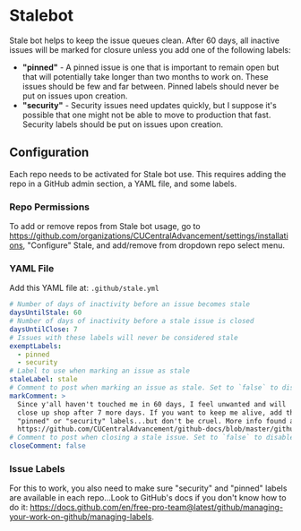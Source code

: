 # Stalebot

Stale bot helps to keep the issue queues clean. After 60 days, all inactive issues will be marked for closure unless you add
one of the following labels:

- **"pinned"** - A pinned issue is one that is important to remain open but that will potentially take longer 
than two months to work on. These issues should be few and far between. Pinned labels should never be put on
issues upon creation.
- **"security"** - Security issues need updates quickly, but I suppose it's possible that one might not be able
to move to production that fast. Security labels should be put on issues upon creation.

## Configuration

Each repo needs to be activated for Stale bot use. This requires adding the repo in a GitHub admin section, a YAML file, and some labels.

### Repo Permissions

To add or remove repos from Stale bot usage, go to https://github.com/organizations/CUCentralAdvancement/settings/installations, 
"Configure" Stale, and add/remove from dropdown repo select menu. 

### YAML File

Add this YAML file at: `.github/stale.yml`

```yaml
# Number of days of inactivity before an issue becomes stale
daysUntilStale: 60
# Number of days of inactivity before a stale issue is closed
daysUntilClose: 7
# Issues with these labels will never be considered stale
exemptLabels:
  - pinned
  - security
# Label to use when marking an issue as stale
staleLabel: stale
# Comment to post when marking an issue as stale. Set to `false` to disable
markComment: >
  Since y'all haven't touched me in 60 days, I feel unwanted and will
  close up shop after 7 more days. If you want to keep me alive, add the
  "pinned" or "security" labels...but don't be cruel. More info found at
  https://github.com/CUCentralAdvancement/github-docs/blob/master/github/stalebot.md
# Comment to post when closing a stale issue. Set to `false` to disable
closeComment: false
```

### Issue Labels

For this to work, you also need to make sure "security" and "pinned" labels are available in each repo...Look to GitHub's docs if
you don't know how to do it: https://docs.github.com/en/free-pro-team@latest/github/managing-your-work-on-github/managing-labels.
